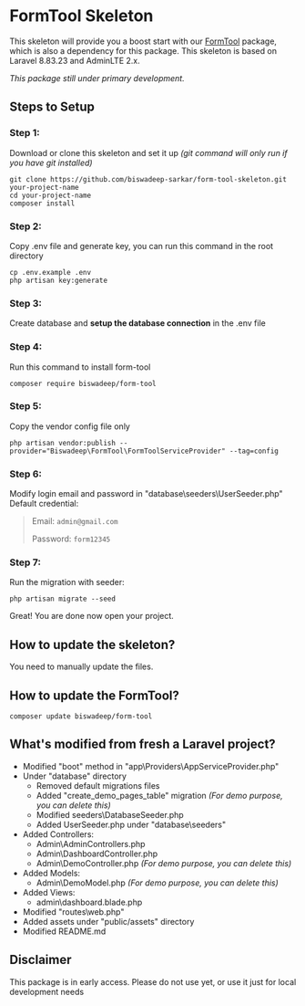 # FormTool Skeleton

This skeleton will provide you a boost start with our [FormTool](https://github.com/biswadeep-sarkar/form-tool) package, which is also a dependency for this package. This skeleton is based on Laravel 8.83.23 and AdminLTE 2.x.

*This package still under primary development.*

## Steps to Setup

### Step 1:
Download or clone this skeleton and set it up *(git command will only run if you have git installed)*
```
git clone https://github.com/biswadeep-sarkar/form-tool-skeleton.git your-project-name
cd your-project-name
composer install
```

### Step 2:
Copy .env file and generate key, you can run this command in the root directory

```
cp .env.example .env
php artisan key:generate
```

### Step 3:
Create database and **setup the database connection** in the .env file

### Step 4:
Run this command to install form-tool
```
composer require biswadeep/form-tool
```

### Step 5:
Copy the vendor config file only
```
php artisan vendor:publish --provider="Biswadeep\FormTool\FormToolServiceProvider" --tag=config
```

### Step 6:
Modify login email and password in "database\seeders\UserSeeder.php"<br>
Default credential:
> Email: `admin@gmail.com`
>
> Password: `form12345`

### Step 7:
Run the migration with seeder:
```
php artisan migrate --seed
```
Great! You are done now open your project.


## How to update the skeleton?
You need to manually update the files.
<!-- DON'T USE THE BELOW METHOD

You can just always download, copy and replace all the files.<br>
Here is a hacky way with the git clone process that will work from your project's root directory:

Windows:
```
git clone https://github.com/biswadeep-sarkar/form-tool-skeleton.git temp
xcopy /e /c /y temp .
rmdir temp -Recurse -Force
```
Mac/Linux:
```
git clone https://github.com/biswadeep-sarkar/form-tool-skeleton.git temp
mv -rf temp/.* ../
rm -rf temp
```
Here we are cloning this repository into a temp folder. Then coping/moving all the files into our project and then deleted the temp folder.
-->

## How to update the FormTool?
```
composer update biswadeep/form-tool
```

## What's modified from fresh a Laravel project?
- Modified "boot" method in "app\Providers\AppServiceProvider.php"
- Under "database" directory
  - Removed default migrations files
  - Added "create_demo_pages_table" migration *(For demo purpose, you can delete this)*
  - Modified seeders\DatabaseSeeder.php
  - Added UserSeeder.php under "database\seeders"
- Added Controllers:
  - Admin\AdminControllers.php
  - Admin\DashboardController.php
  - Admin\DemoController.php *(For demo purpose, you can delete this)*
- Added Models:
  - Admin\DemoModel.php *(For demo purpose, you can delete this)*
- Added Views:
  - admin\dashboard.blade.php
- Modified "routes\web.php"
- Added assets under "public/assets" directory
- Modified README.md

## Disclaimer
This package is in early access.
Please do not use yet, or use it just for local development needs